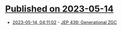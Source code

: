 # [Published on 2023-05-14](index.md)

* [2023-05-14, 04:11:02](https://lobste.rs/s/1lsezo/jep_439_generational_zgc) - [JEP 439: Generational ZGC](https://openjdk.org/jeps/439)
